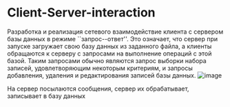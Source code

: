 # Client-Server-interaction

Разработка и реализация сетевого взаимодействие клиента с сервером базы данных в режиме ``запрос--ответ''. Это означает, что сервер при запуске загружает свою базу данных из заданного файла, а клиенты обращаются к серверу с запросами на выполнение операций с этой базой. Таким запросами обычно являются запрос выборки набора записей, удовлетворяющим некоторым критериям, и запросы добавления, удаления и редактирования записей базы данных.
![image](https://github.com/MashaKuzmicheva/Client-Server-interaction/assets/91498576/61df9fd0-56a9-4cb6-a5a6-5d6bf1553ac0)

На сервер посылаются сообщения, сервер их обрабатывает, записывает в базу данных 

